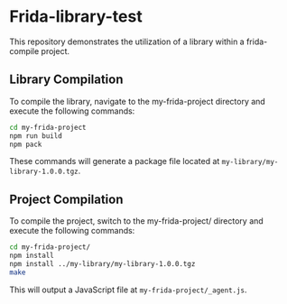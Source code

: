 # Frida-library-test

This repository demonstrates the utilization of a library within a frida-compile project.

## Library Compilation
To compile the library, navigate to the my-frida-project directory and execute the following commands:
```bash
cd my-frida-project
npm run build
npm pack
```

These commands will generate a package file located at `my-library/my-library-1.0.0.tgz`.

## Project Compilation
To compile the project, switch to the my-frida-project/ directory and execute the following commands:
```bash
cd my-frida-project/
npm install
npm install ../my-library/my-library-1.0.0.tgz
make
```

This will output a JavaScript file at `my-frida-project/_agent.js`.

